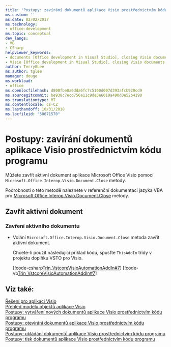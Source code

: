 ```yaml
---
title: 'Postupy: zavírání dokumentů aplikace Visio prostřednictvím kódu programu'
ms.custom: ''
ms.date: 02/02/2017
ms.technology:
- office-development
ms.topic: conceptual
dev_langs:
- VB
- CSharp
helpviewer_keywords:
- documents [Office development in Visual Studio], closing Visio documents
- Visio [Office development in Visual Studio], closing Visio documents
author: TerryGLee
ms.author: tglee
manager: douge
ms.workload:
- office
ms.openlocfilehash: d800fbe0a6dda6fc7c5160d607d393afcb920cd9
ms.sourcegitcommit: be938c7ecd756a11c9de3e6019a490d0e52b4190
ms.translationtype: MT
ms.contentlocale: cs-CZ
ms.lasthandoff: 10/31/2018
ms.locfileid: "50671570"
---
```

# <a name="how-to-programmatically-close-visio-documents"></a>Postupy: zavírání dokumentů aplikace Visio prostřednictvím kódu programu
  Můžete zavřít aktivní dokument aplikace Microsoft Office Visio pomocí `Microsoft.Office.Interop.Visio.Document.Close` metody.  
  
 Podrobnosti o této metodě naleznete v referenční dokumentaci jazyka VBA pro [Microsoft.Office.Interop.Visio.Document.Close](/office/vba/api/Visio.Document.Close) metody.  
  
## <a name="close-the-active-document"></a>Zavřít aktivní dokument  
  
### <a name="to-close-the-active-document"></a>Zavření aktivního dokumentu  
  
-   Volání `Microsoft.Office.Interop.Visio.Document.Close` metoda zavřít aktivní dokument.  
  
     Chcete-li použít následující příklad kódu, spusťte `ThisAddIn` třídy v projektu doplňku VSTO pro Visio.  
  
     [!code-csharp[Trin_VstcoreVisioAutomationAddIn#7](../vsto/codesnippet/CSharp/trin_vstcorevisioautomationaddin/ThisAddIn.cs#7)]
     [!code-vb[Trin_VstcoreVisioAutomationAddIn#7](../vsto/codesnippet/VisualBasic/trin_vstcorevisioautomationaddin/ThisAddIn.vb#7)]  
  
## <a name="see-also"></a>Viz také:  
 [Řešení pro aplikaci Visio](../vsto/visio-solutions.md)   
 [Přehled modelu objektů aplikace Visio](../vsto/visio-object-model-overview.md)   
 [Postupy: vytváření nových dokumentů aplikace Visio prostřednictvím kódu programu](../vsto/how-to-programmatically-create-new-visio-documents.md)   
 [Postupy: otevírání dokumentů aplikace Visio prostřednictvím kódu programu](../vsto/how-to-programmatically-open-visio-documents.md)   
 [Postupy: ukládání dokumentů aplikace Visio prostřednictvím kódu programu](../vsto/how-to-programmatically-save-visio-documents.md)   
 [Postupy: tisk dokumentů aplikace Visio prostřednictvím kódu programu](../vsto/how-to-programmatically-print-visio-documents.md)  
  
  